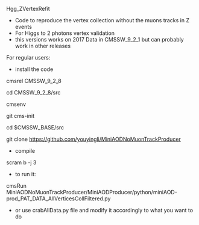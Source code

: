 

Hgg_ZVertexRefit


- Code to reproduce the vertex collection without the muons tracks in Z events
- For Higgs to 2 photons vertex validation
- this versions works on 2017 Data in CMSSW_9_2_1 but can probably work in other releases

For regular users:

- install the code

cmsrel CMSSW_9_2_8

cd CMSSW_9_2_8/src

cmsenv

git cms-init

cd $CMSSW_BASE/src
  
git clone https://github.com/youyingli/MiniAODNoMuonTrackProducer


- compile

scram b -j 3

- to run it:

cmsRun MiniAODNoMuonTrackProducer/MiniAODProducer/python/miniAOD-prod_PAT_DATA_AllVerticesCollFiltered.py

- or use crabAllData.py file and modify it accordingly to what you want to do
